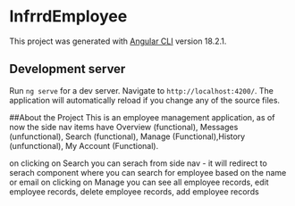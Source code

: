 # InfrrdEmployee

This project was generated with [Angular CLI](https://github.com/angular/angular-cli) version 18.2.1.

## Development server

Run `ng serve` for a dev server. Navigate to `http://localhost:4200/`. The application will automatically reload if you change any of the source files.


##About the Project
This is an employee management application, as of now the side nav items have Overview (functional), Messages (unfunctional), Search (functional), Manage (Functional),History (unfunctional), My Account (Functional).

on clicking on Search you can serach from side nav - it will redirect to serach component where you can search for employee based on the name or email
on clicking on Manage you can see all employee records, edit employee records, delete employee records, add employee records
